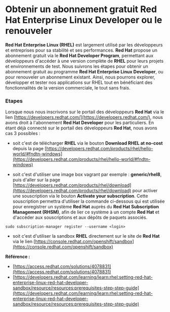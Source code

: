 # Obtenir un abonnement gratuit Red Hat Enterprise Linux Developer ou le renouveler

**Red Hat Enterprise Linux (RHEL)** est largement utilisé par les développeurs et entreprises pour sa stabilité et ses performances. **Red Hat** propose un abonnement gratuit via le **Red Hat Developer Program**, permettant aux développeurs d'accéder à une version complète de **RHEL** pour leurs projets et environnements de test. Nous suivrons les étapes pour obtenir un abonnement gratuit au programme **Red Hat Enterprise Linux Developer**, ou pour renouveler un abonnement existant. Ainsi, nous pourrons explorer, développer et tester nos applications sur RHEL tout en bénéficiant des fonctionnalités de la version commerciale, le tout sans frais.

### Etapes

Lorsque nous nous inscrivons sur le portail des développeurs **Red Hat** via le lien [https://developers.redhat.com/](https://developers.redhat.com/), nous avons droit à l'abonnement **Red Hat Developer** pour les particuliers. En étant déjà connecté sur le portail des développeurs **Red Hat**, nous avons cas 3 possibles :

- soit c'est de télécharger **RHEL** via le bouton **Download RHEL at no-cost** depuis la page [https://developers.redhat.com/products/rhel/hello-world/#fndtn-windows](https://developers.redhat.com/products/rhel/hello-world/#fndtn-windows)

- soit c'est d'utiliser une image box vagrant par exemple : **generic/rhel8**, puis d'aller sur la page [https://developers.redhat.com/products/rhel/download](https://developers.redhat.com/products/rhel/download) pour activer une souscription via le bouton **Activate your subscription**. Cette souscription permettra d'utiliser la commande ci-dessous qui est utilisée pour enregistrer un système **Red Hat** auprès du **Red Hat Subscription Management (RHSM)**, afin de lier ce système à un compte **Red Hat** et d'accéder aux souscriptions et aux dépôts de paquets associés. 

```
sudo subscription-manager register --username <login>
```

- soit c'est d'utiliser la sandbox **RHEL** directement sur le site de **Red Hat** via le lien [https://console.redhat.com/openshift/sandbox](https://console.redhat.com/openshift/sandbox)

**Référence :**
- [https://access.redhat.com/solutions/4078831](https://access.redhat.com/solutions/4078831)
- [https://developers.redhat.com/learning/learn:rhel:setting-red-hat-enterprise-linux-red-hat-developer-sandbox/resource/resources:prerequisites-step-step-guide](https://developers.redhat.com/learning/learn:rhel:setting-red-hat-enterprise-linux-red-hat-developer-sandbox/resource/resources:prerequisites-step-step-guide)